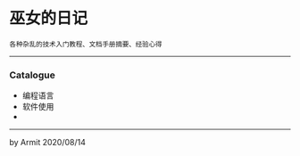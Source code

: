 # 巫女的日记

    各种杂乱的技术入门教程、文档手册摘要、经验心得

----

### Catalogue

  - 编程语言
  - 软件使用
  - 

----

by Armit
2020/08/14 
